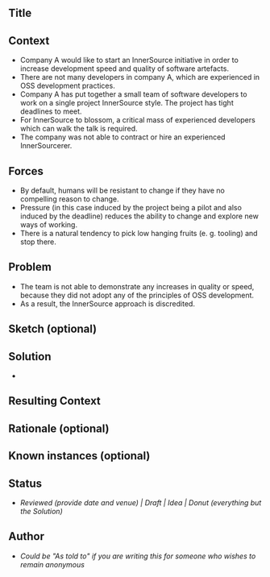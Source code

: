 ## Title

## Context

- Company A would like to start an InnerSource initiative in order to increase development speed and quality of software artefacts.
- There are not many developers in company A, which are experienced in OSS development practices. 
- Company A has put together a small team of software developers to work on a single project InnerSource style. The project has tight deadlines to meet.
- For InnerSource to blossom, a critical mass of experienced developers which can walk the talk is required.
- The company was not able to contract or hire an experienced InnerSourcerer.

## Forces

- By default, humans will be resistant to change if they have no compelling reason to change.
- Pressure (in this case induced by the project being a pilot and also induced by the deadline) reduces the ability to change and explore new ways of working.
- There is a natural tendency to pick low hanging fruits (e. g. tooling) and stop there.

## Problem

- The team is not able to demonstrate any increases in quality or speed, because they did not adopt any of the principles of OSS development.
- As a result, the InnerSource approach is discredited.

## Sketch (optional)

## Solution

- 

## Resulting Context

## Rationale (optional)

## Known instances (optional)

## Status
* *Reviewed (provide date and venue) | Draft | Idea | Donut (everything but the Solution)*

## Author
* *Could be "As told to" if you are writing this for someone who wishes to remain anonymous*
